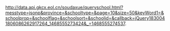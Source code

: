 http://data.api.gkcx.eol.cn/soudaxue/queryschool.html?messtype=jsonp&province=&schooltype=&page=10&size=50&keyWord1=&schoolprop=&schoolflag=&schoolsort=&schoolid=&callback=jQuery1830041806086262917264_1468555273424&_=1468555274537.
